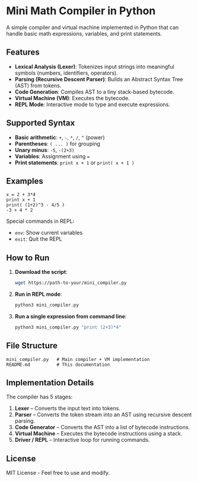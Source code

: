 # Mini Math Compiler in Python

A simple compiler and virtual machine implemented in Python that can handle basic math expressions, variables, and print statements.

## Features

- **Lexical Analysis (Lexer)**: Tokenizes input strings into meaningful symbols (numbers, identifiers, operators).
- **Parsing (Recursive Descent Parser)**: Builds an Abstract Syntax Tree (AST) from tokens.
- **Code Generation**: Compiles AST to a tiny stack-based bytecode.
- **Virtual Machine (VM)**: Executes the bytecode.
- **REPL Mode**: Interactive mode to type and execute expressions.

## Supported Syntax

- **Basic arithmetic**: `+`, `-`, `*`, `/`, `^` (power)
- **Parentheses**: `( ... )` for grouping
- **Unary minus**: `-5`, `-(2+3)`
- **Variables**: Assignment using `=`
- **Print statements**: `print x + 1` or `print( x + 1 )`

## Examples

```text
x = 2 + 3*4
print x + 1
print( (1+2)^3 - 4/5 )
-3 + 4 * 2
```

Special commands in REPL:
- `env`: Show current variables
- `exit`: Quit the REPL

## How to Run

1. **Download the script**:
   ```bash
   wget https://path-to-your/mini_compiler.py
   ```

2. **Run in REPL mode**:
   ```bash
   python3 mini_compiler.py
   ```

3. **Run a single expression from command line**:
   ```bash
   python3 mini_compiler.py "print (2+3)*4"
   ```

## File Structure

```
mini_compiler.py   # Main compiler + VM implementation
README.md          # This documentation
```

## Implementation Details

The compiler has 5 stages:

1. **Lexer** – Converts the input text into tokens.
2. **Parser** – Converts the token stream into an AST using recursive descent parsing.
3. **Code Generator** – Converts the AST into a list of bytecode instructions.
4. **Virtual Machine** – Executes the bytecode instructions using a stack.
5. **Driver / REPL** – Interactive loop for running commands.

## License

MIT License - Feel free to use and modify.
